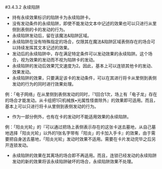 #3.4.3.2        永续陷阱
* 持有永续效果标识的陷阱卡为永续陷阱卡。
* 没有发动条件的永续陷阱，即使不能发动文本中记述的效果也可以只进行从里侧到表侧的卡的发动的行为。
* 永续陷阱发动后，留在该魔法&陷阱区域。
* 永续陷阱在没有特殊指定的场合，仅限其在魔法&陷阱区域表侧存在的场合可以持续发挥其文本记述的效果。
* 发动后的永续陷阱中，存在满足特定条件可以发动效果的永续陷阱。这个场合，视为效果的发动而不视为陷阱卡的发动。
* 永续陷阱的发动后效果咒文速度为2。因此，基本上可以连锁其他卡的发动、效果发动。
* 永续陷阱的效果，只要满足该卡的发动条件，可以在其进行将卡从里侧到表侧发动的行为的同时进行效果处理。

例：「电子网络」在从里侧到表侧发动的同时，『1回合1次，场上有「电子龙」存在的场合才能发动。从卡组把1只机械族•光属性怪兽除外』的效果即可适用。而且，基本上可以只进行将卡从里侧到表侧发动的行为。
* 作为一部分例外，也有在卡的发动时不能适用效果的永续陷阱。

例：「阳炎光轮」的『可以通过把场上表侧表示存在的这张卡送去墓地，从自己墓地选择「阳炎光轮」以外的1张名字带有「阳炎」的卡加入手卡』的效果，由于需要把自身送去墓地，「阳炎光轮」发动时效果不适用。需要在卡片发动完毕之后另开连锁发动。
* 永续陷阱的效果在其离场的场合即不再适用。而且，连锁已经发动的永续陷阱发动的新的效果将该永续陷阱破坏的场合，永续陷阱效果不处理。
